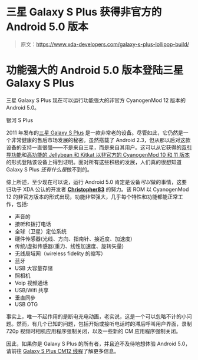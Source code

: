 # 三星 Galaxy S Plus 获得非官方的 Android 5.0 版本

> 原文：<https://www.xda-developers.com/galaxy-s-plus-lollipop-build/>

# 功能强大的 Android 5.0 版本登陆三星 Galaxy S Plus

三星 Galaxy S Plus 现在可以运行功能强大的非官方 CyanogenMod 12 版本的 Android 5.0。

银河 S Plus

2011 年发布的[三星 Galaxy S Plus](http://forum.xda-developers.com/galaxy-s-i9000) 是一款非常老的设备。尽管如此，它仍然是一个非常健康的售后市场发展的秘密。虽然搭载了 Android 2.3，但从那以后对这款设备的支持一直很强——不是来自三星，而是来自其用户。这可以从它获得的[双引导功能](http://www.xda-developers.com/android/dual-boot-on-the-samsung-galaxy-s-plus/)和[高功能的 Jellybean 和 Kitkat 以非官方的 CyanogenMod 10 和 11 版本](http://www.xda-developers.com/android/samsung-galaxy-s-plus-gets-highly-functional-kitkat-and-jelly-bean-builds/)的形式登陆该设备上得到证明。面对所有这些积极的发展，人们真的很想知道 Galaxy S Plus *还有什么是*做不到的。

综上所述，至少现在可以说，运行 Android 5.0 肯定是设备*可以*做的事情，这要归功于 XDA 公认的开发者 [**Christopher83**](http://forum.xda-developers.com/member.php?u=4825437) 的努力。该 ROM 以 CyanogenMod 12 的非官方版本的形式出现，功能非常强大，几乎每个特性和功能都能正常工作，包括:

*   声音的
*   接听和拨打电话
*   全球（卫星）定位系统
*   硬件传感器(光线、方向、指南针、接近度、加速度)
*   传统/虚拟传感器(重力、线性加速度、旋转矢量)
*   无线局域网（wireless fidelity 的缩写）
*   蓝牙
*   USB 大容量存储
*   照相机
*   Voip 视频通话
*   USB/Wifi 共享
*   垂直同步
*   USB OTG

事实上，唯一不起作用的是断电充电动画，老实说，这是一个可以忽略不计的小问题。然而，有几个已知的问题，包括开始或接听电话时的滞后呼叫用户界面，录制 720p 视频时相机应用程序强制关闭，以及一些新的 CM 应用程序强制关闭。

因此，如果你是 Galaxy S Plus 的所有者，并且迫不及待地想体验 Android 5.0，请前往 [Galaxy S Plus CM12 线程](http://forum.xda-developers.com/galaxy-s-i9000/i9001-development/gt-i9001-cyanogenmod-12-0-adc-team-t2971987)了解更多信息。